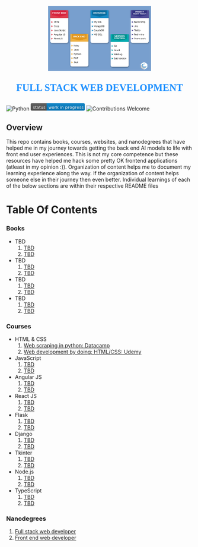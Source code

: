 <p align="center"><img width=55% src="images/full-stack-web-development.png"></p>

<p align="center" style="color:DodgerBlue; font-family:cambria; font-variant: normal; font-size:20pt; font-weight:bold; font-weight: 900">FULL STACK WEB DEVELOPMENT 
</p>

![Python](https://camo.githubusercontent.com/de59e8e9b410aa0b9479b114040c06468ef33cfc/68747470733a2f2f696d672e736869656c64732e696f2f62616467652f707974686f6e2d76332e362b2d626c75652e737667) ![Status](images/status-work-in-progress.png) ![Contributions Welcome](https://camo.githubusercontent.com/72f84692f9f89555c176bb9e0eca9cf08d97fec9/68747470733a2f2f696d672e736869656c64732e696f2f62616467652f636f6e747269627574696f6e732d77656c636f6d652d6f72616e67652e737667)

## **Overview**
This repo contains books, courses, websites, and nanodegrees that have helped me in my journey towards getting the back end AI models to life with front end user experiences. This is not my core competence but these resources have helped me hack some pretty OK frontend applications (atleast in my opinion :)). Organization of content helps me to document my learning experience along the way. If the organization of content helps someone else in their journey then even better. Individual learnings of each of the below sections are within their respective README files 

# **Table Of Contents**

### **Books**
* TBD
    1. [TBD]()
    2. [TBD]()
* TBD
    1. [TBD]()
    2. [TBD]()
* TBD
    1. [TBD]()
    2. [TBD]()
* TBD
    1. [TBD]()
    2. [TBD]()

### **Courses**
* HTML & CSS
    1. [Web scraping in python: Datacamp]()
    2. [Web development by doing: HTML/CSS: Udemy]()
* JavaScript
    1. [TBD]()
    2. [TBD]()
* Angular JS
    1. [TBD]()
    2. [TBD]()
* React JS
    1. [TBD]()
    2. [TBD]()
* Flask
    1. [TBD]()
    2. [TBD]()
* Django
    1. [TBD]()
    2. [TBD]()
* Tkinter
    1. [TBD]()
    2. [TBD]()
* Node.js
    1. [TBD]()
    2. [TBD]()
* TypeScript
    1. [TBD]()
    2. [TBD]()

### **Nanodegrees**
1. [Full stack web developer]()
2. [Front end web developer]()

